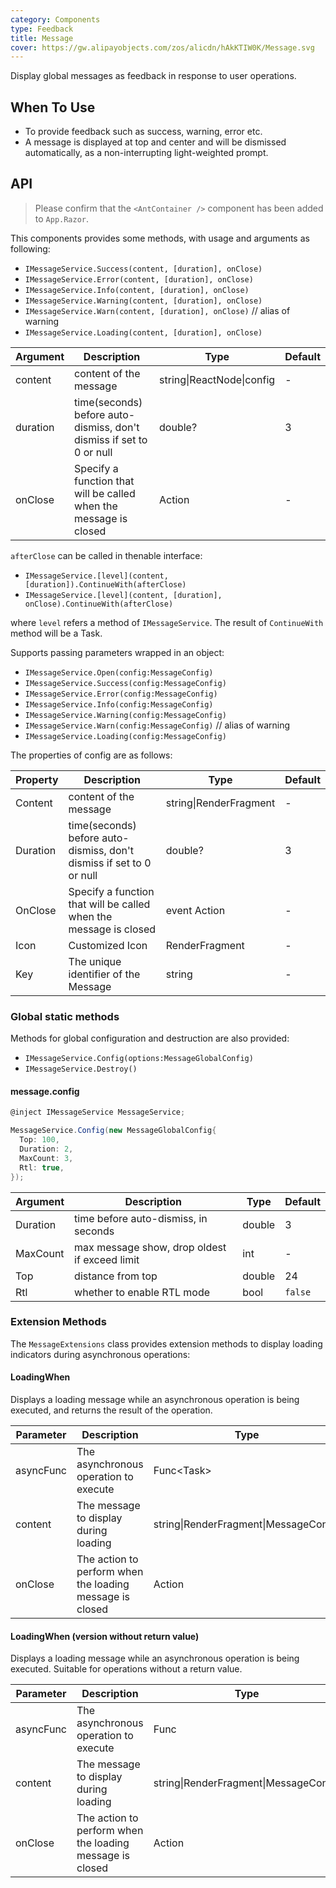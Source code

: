 ```yaml
---
category: Components
type: Feedback
title: Message
cover: https://gw.alipayobjects.com/zos/alicdn/hAkKTIW0K/Message.svg
---
```


Display global messages as feedback in response to user operations.

## When To Use

- To provide feedback such as success, warning, error etc.
- A message is displayed at top and center and will be dismissed automatically, as a non-interrupting light-weighted prompt.

## API

> Please confirm that the `<AntContainer />` component has been added to `App.Razor`.

This components provides some methods, with usage and arguments as following:

- `IMessageService.Success(content, [duration], onClose)`
- `IMessageService.Error(content, [duration], onClose)`
- `IMessageService.Info(content, [duration], onClose)`
- `IMessageService.Warning(content, [duration], onClose)`
- `IMessageService.Warn(content, [duration], onClose)` // alias of warning
- `IMessageService.Loading(content, [duration], onClose)`

| Argument | Description | Type | Default |
| --- | --- | --- | --- |
| content | content of the message | string\|ReactNode\|config | - |
| duration | time(seconds) before auto-dismiss, don't dismiss if set to 0 or null | double? | 3 |
| onClose | Specify a function that will be called when the message is closed | Action | - |

`afterClose` can be called in thenable interface:

- `IMessageService.[level](content, [duration]).ContinueWith(afterClose)`
- `IMessageService.[level](content, [duration], onClose).ContinueWith(afterClose)`

where `level` refers a method of `IMessageService`. The result of `ContinueWith` method will be a Task.

Supports passing parameters wrapped in an object:

- `IMessageService.Open(config:MessageConfig)`
- `IMessageService.Success(config:MessageConfig)`
- `IMessageService.Error(config:MessageConfig)`
- `IMessageService.Info(config:MessageConfig)`
- `IMessageService.Warning(config:MessageConfig)`
- `IMessageService.Warn(config:MessageConfig)` // alias of warning
- `IMessageService.Loading(config:MessageConfig)`

The properties of config are as follows:

| Property | Description | Type | Default |
| --- | --- | --- | --- |
| Content | content of the message | string\|RenderFragment | - |
| Duration | time(seconds) before auto-dismiss, don't dismiss if set to 0 or null | double? | 3 |
| OnClose | Specify a function that will be called when the message is closed | event Action  | - |
| Icon | Customized Icon | RenderFragment | - |
| Key | The unique identifier of the Message | string | - |

### Global static methods

Methods for global configuration and destruction are also provided:

- `IMessageService.Config(options:MessageGlobalConfig)`
- `IMessageService.Destroy()`

#### message.config

```c#
@inject IMessageService MessageService;

MessageService.Config(new MessageGlobalConfig{
  Top: 100,
  Duration: 2,
  MaxCount: 3,
  Rtl: true,
});
```

| Argument | Description | Type | Default |
| --- | --- | --- | --- |
| Duration | time before auto-dismiss, in seconds | double | 3 |
| MaxCount | max message show, drop oldest if exceed limit | int | - |
| Top | distance from top | double | 24 |
| Rtl | whether to enable RTL mode | bool | `false` |

### Extension Methods

The `MessageExtensions` class provides extension methods to display loading indicators during asynchronous operations:

#### LoadingWhen<T>

Displays a loading message while an asynchronous operation is being executed, and returns the result of the operation.

| Parameter | Description | Type | Default |
| --- | --- | --- | --- |
| asyncFunc | The asynchronous operation to execute | Func<Task<T>> | - |
| content | The message to display during loading | string\|RenderFragment\|MessageConfig | - |
| onClose | The action to perform when the loading message is closed | Action | null |

#### LoadingWhen (version without return value)

Displays a loading message while an asynchronous operation is being executed. Suitable for operations without a return value.

| Parameter | Description | Type | Default |
| --- | --- | --- | --- |
| asyncFunc | The asynchronous operation to execute | Func<Task> | - |
| content | The message to display during loading | string\|RenderFragment\|MessageConfig | - |
| onClose | The action to perform when the loading message is closed | Action | null |